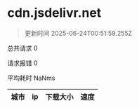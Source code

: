
  # cdn.jsdelivr.net

  > 更新时间 2025-06-24T00:51:59.255Z
  
  总共请求 0

  请求报错 0

  平均耗时 NaNms

|城市|ip|下载大小|速度|
|-----|----------|---|---|

  
